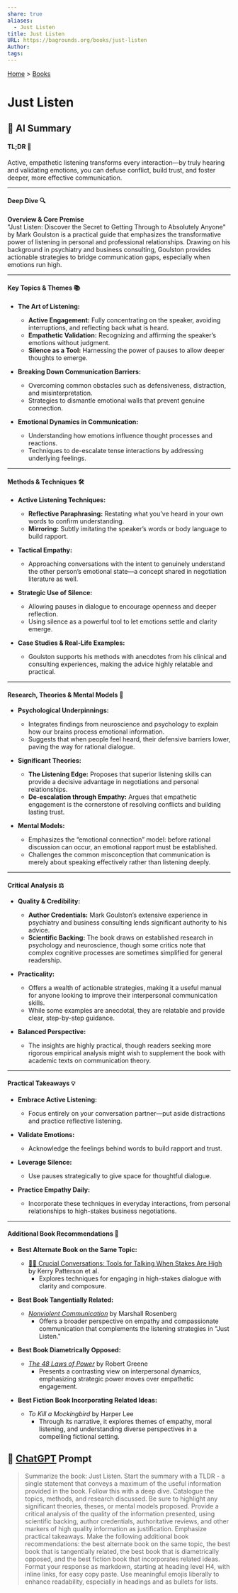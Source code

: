 ```yaml
---
share: true
aliases:
  - Just Listen
title: Just Listen
URL: https://bagrounds.org/books/just-listen
Author: 
tags: 
---
```

[Home](../index.md) > [Books](./index.md)  
# Just Listen  
## 🤖 AI Summary  
#### TL;DR 🚀  
Active, empathetic listening transforms every interaction—by truly hearing and validating emotions, you can defuse conflict, build trust, and foster deeper, more effective communication.  
  
---  
  
#### Deep Dive 🔍  
**Overview & Core Premise**    
"Just Listen: Discover the Secret to Getting Through to Absolutely Anyone" by Mark Goulston is a practical guide that emphasizes the transformative power of listening in personal and professional relationships. Drawing on his background in psychiatry and business consulting, Goulston provides actionable strategies to bridge communication gaps, especially when emotions run high.  
  
---  
  
#### Key Topics & Themes 📚  
- **The Art of Listening:**    
  - **Active Engagement:** Fully concentrating on the speaker, avoiding interruptions, and reflecting back what is heard.    
  - **Empathetic Validation:** Recognizing and affirming the speaker’s emotions without judgment.    
  - **Silence as a Tool:** Harnessing the power of pauses to allow deeper thoughts to emerge.  
  
- **Breaking Down Communication Barriers:**    
  - Overcoming common obstacles such as defensiveness, distraction, and misinterpretation.    
  - Strategies to dismantle emotional walls that prevent genuine connection.  
  
- **Emotional Dynamics in Communication:**    
  - Understanding how emotions influence thought processes and reactions.    
  - Techniques to de-escalate tense interactions by addressing underlying feelings.  
  
---  
  
#### Methods & Techniques 🛠️  
- **Active Listening Techniques:**    
  - **Reflective Paraphrasing:** Restating what you’ve heard in your own words to confirm understanding.    
  - **Mirroring:** Subtly imitating the speaker’s words or body language to build rapport.  
    
- **Tactical Empathy:**    
  - Approaching conversations with the intent to genuinely understand the other person’s emotional state—a concept shared in negotiation literature as well.  
  
- **Strategic Use of Silence:**    
  - Allowing pauses in dialogue to encourage openness and deeper reflection.    
  - Using silence as a powerful tool to let emotions settle and clarity emerge.  
  
- **Case Studies & Real-Life Examples:**    
  - Goulston supports his methods with anecdotes from his clinical and consulting experiences, making the advice highly relatable and practical.  
  
---  
  
#### Research, Theories & Mental Models 🧠  
- **Psychological Underpinnings:**    
  - Integrates findings from neuroscience and psychology to explain how our brains process emotional information.    
  - Suggests that when people feel heard, their defensive barriers lower, paving the way for rational dialogue.  
  
- **Significant Theories:**    
  - **The Listening Edge:** Proposes that superior listening skills can provide a decisive advantage in negotiations and personal relationships.    
  - **De-escalation through Empathy:** Argues that empathetic engagement is the cornerstone of resolving conflicts and building lasting trust.  
  
- **Mental Models:**    
  - Emphasizes the “emotional connection” model: before rational discussion can occur, an emotional rapport must be established.    
  - Challenges the common misconception that communication is merely about speaking effectively rather than listening deeply.  
  
---  
  
#### Critical Analysis ⚖️  
- **Quality & Credibility:**    
  - **Author Credentials:** Mark Goulston’s extensive experience in psychiatry and business consulting lends significant authority to his advice.    
  - **Scientific Backing:** The book draws on established research in psychology and neuroscience, though some critics note that complex cognitive processes are sometimes simplified for general readership.  
  
- **Practicality:**    
  - Offers a wealth of actionable strategies, making it a useful manual for anyone looking to improve their interpersonal communication skills.    
  - While some examples are anecdotal, they are relatable and provide clear, step-by-step guidance.  
  
- **Balanced Perspective:**    
  - The insights are highly practical, though readers seeking more rigorous empirical analysis might wish to supplement the book with academic texts on communication theory.  
  
---  
  
#### Practical Takeaways 💡  
- **Embrace Active Listening:**    
  - Focus entirely on your conversation partner—put aside distractions and practice reflective listening.    
  
- **Validate Emotions:**    
  - Acknowledge the feelings behind words to build rapport and trust.    
  
- **Leverage Silence:**    
  - Use pauses strategically to give space for thoughtful dialogue.    
  
- **Practice Empathy Daily:**    
  - Incorporate these techniques in everyday interactions, from personal relationships to high-stakes business negotiations.  
  
---  
  
#### Additional Book Recommendations 📖  
- **Best Alternate Book on the Same Topic:**    
  - [🧰💬 Crucial Conversations: Tools for Talking When Stakes Are High](./crucial-conversations-tools-for-talking-when-stakes-are-high.md) by Kerry Patterson et al.    
    - Explores techniques for engaging in high-stakes dialogue with clarity and composure.  
  
- **Best Book Tangentially Related:**    
  - *[Nonviolent Communication](./nonviolent-communication.md)* by Marshall Rosenberg    
    - Offers a broader perspective on empathy and compassionate communication that complements the listening strategies in "Just Listen."  
  
- **Best Book Diametrically Opposed:**    
  - *[The 48 Laws of Power](./the-48-laws-of-power.md)* by Robert Greene    
    - Presents a contrasting view on interpersonal dynamics, emphasizing strategic power moves over empathetic engagement.  
  
- **Best Fiction Book Incorporating Related Ideas:**    
  - *To Kill a Mockingbird* by Harper Lee    
    - Through its narrative, it explores themes of empathy, moral listening, and understanding diverse perspectives in a compelling fictional setting.  
  
## 💬 [ChatGPT](https://chat.com) Prompt  
> Summarize the book: Just Listen. Start the summary with a TLDR - a single statement that conveys a maximum of the useful information provided in the book. Follow this with a deep dive. Catalogue the topics, methods, and research discussed. Be sure to highlight any significant theories, theses, or mental models proposed. Provide a critical analysis of the quality of the information presented, using scientific backing, author credentials, authoritative reviews, and other markers of high quality information as justification. Emphasize practical takeaways. Make the following additional book recommendations: the best alternate book on the same topic, the best book that is tangentially related, the best book that is diametrically opposed, and the best fiction book that incorporates related ideas. Format your response as markdown, starting at heading level H4, with inline links, for easy copy paste. Use meaningful emojis liberally to enhance readability, especially in headings and as bullets for lists.  
